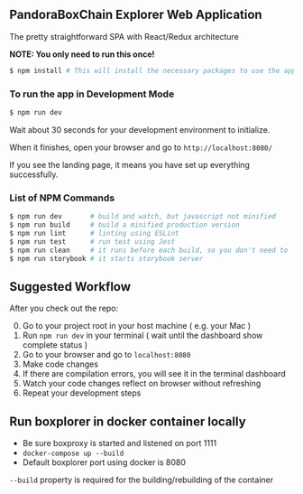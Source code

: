 ## PandoraBoxChain Explorer Web Application

The pretty straightforward SPA with React/Redux architecture

**NOTE: You only need to run this once!**

```sh
$ npm install # This will install the necessary packages to use the app
```

### To run the app in Development Mode

```sh
$ npm run dev
```

Wait about 30 seconds for your development environment to initialize.

When it finishes, open your browser and go to `http://localhost:8080/`

If you see the landing page, it means you have set up everything successfully.


### List of NPM Commands


```sh
$ npm run dev       # build and watch, but javascript not minified
$ npm run build     # build a minified production version
$ npm run lint      # linting using ESLint
$ npm run test      # run test using Jest
$ npm run clean     # it runs before each build, so you don't need to
$ npm run storybook # it starts storybook server
```


## Suggested Workflow

After you check out the repo:

0. Go to your project root in your host machine  ( e.g. your Mac )
1. Run `npm run dev` in your terminal ( wait until the dashboard show complete status )
2. Go to your browser and go to `localhost:8080`
3. Make code changes
4. If there are compilation errors, you will see it in the terminal dashboard
5. Watch your code changes reflect on browser without refreshing
6. Repeat your development steps

## Run boxplorer in docker container locally

* Be sure boxproxy is started and listened on port 1111
* `docker-compose up --build`
* Default boxplorer port using docker is 8080

`--build` property is required for the building/rebuilding of the container  
